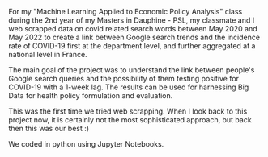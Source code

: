 For my "Machine Learning Applied to Economic Policy Analysis" class during the 2nd year of my Masters in Dauphine - PSL, my classmate and I web scrapped data on covid related search words between May 2020 and May 2022
to create a link between Google search trends and the incidence rate of COVID-19 first at the department level, and further aggregated at a national level in France. 

The main goal of the project was to understand the link between people's Google search queries and the possibility of them testing positive for COVID-19 with a 1-week lag. The results can be used for harnessing Big Data for health policy formulation and evaluation.

This was the first time we tried web scrapping. When I look back to this project now, it is certainly not the most sophisticated approach, but back then this was our best :)

We coded in python using Jupyter Notebooks.

